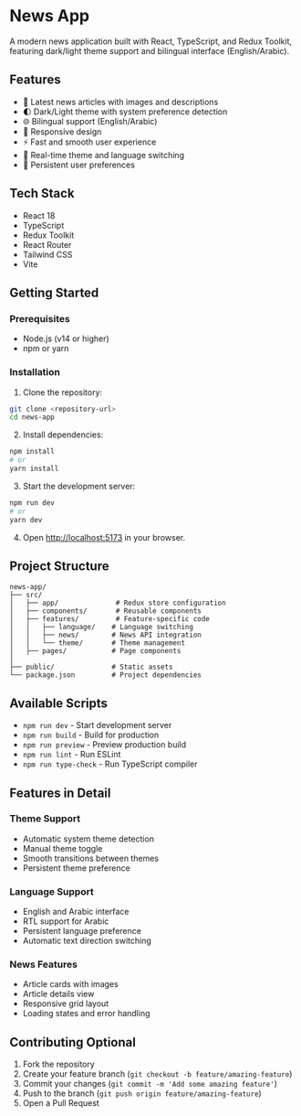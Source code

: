 # News App

A modern news application built with React, TypeScript, and Redux Toolkit, featuring dark/light theme support and bilingual interface (English/Arabic).

## Features

- 📰 Latest news articles with images and descriptions
- 🌓 Dark/Light theme with system preference detection
- 🌐 Bilingual support (English/Arabic)
- 📱 Responsive design
- ⚡ Fast and smooth user experience
- 🔄 Real-time theme and language switching
- 💾 Persistent user preferences

## Tech Stack

- React 18
- TypeScript
- Redux Toolkit
- React Router
- Tailwind CSS
- Vite

## Getting Started

### Prerequisites

- Node.js (v14 or higher)
- npm or yarn

### Installation

1. Clone the repository:

```bash
git clone <repository-url>
cd news-app
```

2. Install dependencies:

```bash
npm install
# or
yarn install
```

3. Start the development server:

```bash
npm run dev
# or
yarn dev
```

4. Open [http://localhost:5173](http://localhost:5173) in your browser.

## Project Structure

```
news-app/
├── src/
│   ├── app/              # Redux store configuration
│   ├── components/       # Reusable components
│   ├── features/         # Feature-specific code
│   │   ├── language/    # Language switching
│   │   ├── news/        # News API integration
│   │   └── theme/       # Theme management
│   ├── pages/           # Page components
│            
├── public/              # Static assets
└── package.json         # Project dependencies
```

## Available Scripts 

- `npm run dev` - Start development server
- `npm run build` - Build for production
- `npm run preview` - Preview production build
- `npm run lint` - Run ESLint
- `npm run type-check` - Run TypeScript compiler

## Features in Detail

### Theme Support

- Automatic system theme detection
- Manual theme toggle
- Smooth transitions between themes
- Persistent theme preference

### Language Support

- English and Arabic interface
- RTL support for Arabic
- Persistent language preference
- Automatic text direction switching

### News Features

- Article cards with images
- Article details view
- Responsive grid layout
- Loading states and error handling

## Contributing Optional

1. Fork the repository
2. Create your feature branch (`git checkout -b feature/amazing-feature`)
3. Commit your changes (`git commit -m 'Add some amazing feature'`)
4. Push to the branch (`git push origin feature/amazing-feature`)
5. Open a Pull Request

